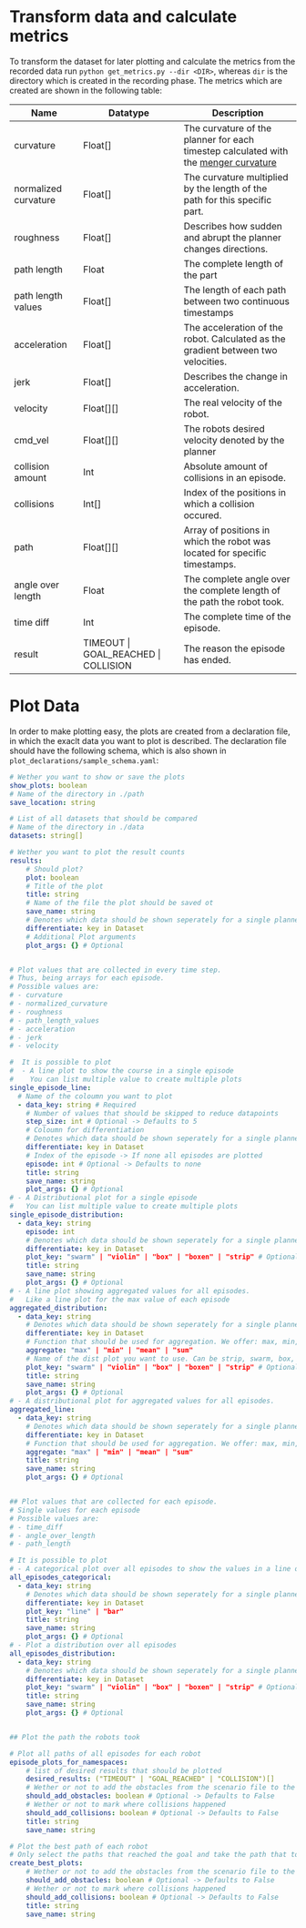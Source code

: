 # Transform data and calculate metrics

To transform the dataset for later plotting and calculate the metrics from the recorded data run `python get_metrics.py --dir <DIR>`, whereas `dir` is the directory which is created in the recording phase. The metrics which are created are shown in the following table:

| Name                 | Datatype                             | Description                                                                                                                               |
| -------------------- | ------------------------------------ | ----------------------------------------------------------------------------------------------------------------------------------------- |
| curvature            | Float[]                              | The curvature of the planner for each <br>timestep calculated with the [menger curvature](https://en.wikipedia.org/wiki/Menger_curvature) |
| normalized curvature | Float[]                              | The curvature multiplied by the length of the<br> path for this specific part.                                                            |
| roughness            | Float[]                              | Describes how sudden and abrupt the planner changes directions.                                                                           |
| path length          | Float                                | The complete length of the part                                                                                                           |
| path length values   | Float[]                              | The length of each path between two continuous timestamps                                                                                 |
| acceleration         | Float[]                              | The acceleration of the robot. Calculated as the gradient between two velocities.                                                         |
| jerk                 | Float[]                              | Describes the change in acceleration.                                                                                                     |
| velocity             | Float[][]                            | The real velocity of the robot.                                                                                                           |
| cmd_vel              | Float[][]                            | The robots desired velocity denoted by the planner                                                                                        |
| collision amount     | Int                                  | Absolute amount of collisions in an episode.                                                                                              |
| collisions           | Int[]                                | Index of the positions in which a collision occured.                                                                                      |
| path                 | Float[][]                            | Array of positions in which the robot was located for specific timestamps.                                                                |
| angle over length    | Float                                | The complete angle over the complete length of the path the robot took.                                                                   |
| time diff            | Int                                  | The complete time of the episode.                                                                                                         |
| result               | TIMEOUT \| GOAL_REACHED \| COLLISION | The reason the episode has ended.                                                                                                         |

# Plot Data

In order to make plotting easy, the plots are created from a declaration file, in which the exaclt data you want to plot is described. The declaration file should have the following schema, which is also shown in `plot_declarations/sample_schema.yaml`:

```yaml
# Wether you want to show or save the plots
show_plots: boolean
# Name of the directory in ./path
save_location: string

# List of all datasets that should be compared
# Name of the directory in ./data
datasets: string[]

# Wether you want to plot the result counts
results:
    # Should plot?
    plot: boolean
    # Title of the plot
    title: string
    # Name of the file the plot should be saved ot
    save_name: string
    # Denotes which data should be shown seperately for a single planner
    differentiate: key in Dataset
    # Additional Plot arguments
    plot_args: {} # Optional


# Plot values that are collected in every time step.
# Thus, being arrays for each episode.
# Possible values are:
# - curvature
# - normalized_curvature
# - roughness
# - path_length_values
# - acceleration
# - jerk
# - velocity

#  It is possible to plot
#  - A line plot to show the course in a single episode
#    You can list multiple value to create multiple plots
single_episode_line:
  # Name of the coloumn you want to plot
  - data_key: string # Required
    # Number of values that should be skipped to reduce datapoints
    step_size: int # Optional -> Defaults to 5
    # Coloumn for differentiation
    # Denotes which data should be shown seperately for a single planner
    differentiate: key in Dataset
    # Index of the episode -> If none all episodes are plotted
    episode: int # Optional -> Defaults to none
    title: string
    save_name: string
    plot_args: {} # Optional
# - A Distributional plot for a single episode
#   You can list multiple value to create multiple plots
single_episode_distribution:
  - data_key: string
    episode: int
    # Denotes which data should be shown seperately for a single planner
    differentiate: key in Dataset
    plot_key: "swarm" | "violin" | "box" | "boxen" | "strip" # Optional -> Defaults to "swarm"
    title: string
    save_name: string
    plot_args: {} # Optional
# - A line plot showing aggregated values for all episodes.
#   Like a line plot for the max value of each episode
aggregated_distribution:
  - data_key: string
    # Denotes which data should be shown seperately for a single planner
    differentiate: key in Dataset
    # Function that should be used for aggregation. We offer: max, min, mean
    aggregate: "max" | "min" | "mean" | "sum"
    # Name of the dist plot you want to use. Can be strip, swarm, box, boxen, violin
    plot_key: "swarm" | "violin" | "box" | "boxen" | "strip" # Optional -> Defaults to "swarm"
    title: string
    save_name: string
    plot_args: {} # Optional
# - A distributional plot for aggregated values for all episodes.
aggregated_line:
  - data_key: string
    # Denotes which data should be shown seperately for a single planner
    differentiate: key in Dataset
    # Function that should be used for aggregation. We offer: max, min, mean
    aggregate: "max" | "min" | "mean" | "sum"
    title: string
    save_name: string
    plot_args: {} # Optional


## Plot values that are collected for each episode.
# Single values for each episode
# Possible values are:
# - time_diff
# - angle_over_length
# - path_length

# It is possible to plot
# - A categorical plot over all episodes to show the values in a line or bar plot
all_episodes_categorical:
  - data_key: string
    # Denotes which data should be shown seperately for a single planner
    differentiate: key in Dataset
    plot_key: "line" | "bar"
    title: string
    save_name: string
    plot_args: {} # Optional
# - Plot a distribution over all episodes
all_episodes_distribution:
  - data_key: string
    # Denotes which data should be shown seperately for a single planner
    differentiate: key in Dataset
    plot_key: "swarm" | "violin" | "box" | "boxen" | "strip" # Optional -> Defaults to "swarm"
    title: string
    save_name: string
    plot_args: {} # Optional


## Plot the path the robots took

# Plot all paths of all episodes for each robot
episode_plots_for_namespaces:
    # list of desired results that should be plotted
    desired_results: ("TIMEOUT" | "GOAL_REACHED" | "COLLISION")[]
    # Wether or not to add the obstacles from the scenario file to the plot
    should_add_obstacles: boolean # Optional -> Defaults to False
    # Wether or not to mark where collisions happened
    should_add_collisions: boolean # Optional -> Defaults to False
    title: string
    save_name: string

# Plot the best path of each robot
# Only select the paths that reached the goal and take the path that took the least amount of time
create_best_plots:
    # Wether or not to add the obstacles from the scenario file to the plot
    should_add_obstacles: boolean # Optional -> Defaults to False
    # Wether or not to mark where collisions happened
    should_add_collisions: boolean # Optional -> Defaults to False
    title: string
    save_name: string

```
